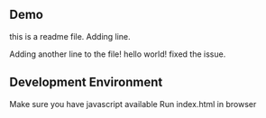 ## Demo
this is a readme file.
Adding line.

Adding another line to the file!
hello world!
fixed the issue.
## Development Environment

Make sure you have javascript available
Run index.html in browser